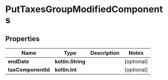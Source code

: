 
# PutTaxesGroupModifiedComponents

## Properties
| Name | Type | Description | Notes |
| ------------ | ------------- | ------------- | ------------- |
| **endDate** | **kotlin.String** |  |  [optional] |
| **taxComponentId** | **kotlin.Int** |  |  [optional] |



